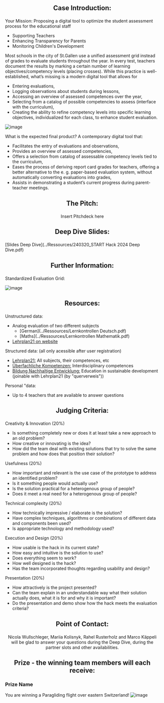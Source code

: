 ## <p align="center"> Case Introduction: </p>

Your Mission: Proposing a digital tool to optimize the student assessment process for the educational staff
- Supporting Teachers
- Enhancing Transparency for Parents
- Monitoring Children's Development

Most schools in the city of St.Gallen use a unified assessment grid instead of grades to evaluate students throughout the year. In every test, teachers document the results by marking a certain number of learning objectives/competency levels (placing crosses). While this practice is well-established, what’s missing is a modern digital tool that allows for

-	Entering evaluations,
-	Logging observations about students during lessons,
-	Accessing an overview of assessed competences over the year,
-	Selecting from a catalog of possible competencies to assess (interface with the curriculum),
-	Creating the ability to refine competency levels into specific learning objectives, individualized for each class, to enhance student evaluation.

![image](https://github.com/START-Hack/CityOfStGallen_STARTHACK24/assets/62013029/9fb7f83c-de1e-45ad-98a9-4de230c8197e)


What is the expected final product?
A contemporary digital tool that:
-	Facilitates the entry of evaluations and observations,
-	Provides an overview of assessed competencies,
-	Offers a selection from catalog of assessable competency levels tied to the curriculum,
-	Eases the process of deriving report card grades for teachers, offering a better alternative to the e. g. paper-based evaluation system, without automatically converting evaluations into grades,
-	Assists in demonstrating a student’s current progress during parent-teacher meetings.


## <p align="center"> The Pitch: </p>

<p align="center"> Insert Pitchdeck here </p>

## <p align="center"> Deep Dive Slides: </p>

[Slides Deep Dive](../Ressources/240320_START Hack 2024 Deep Dive.pdf)

## <p align="center"> Further Information: </p>

Standardized Evaluation Grid:

![image](https://github.com/START-Hack/CityOfStGallen_STARTHACK24/assets/62013029/338331ce-b725-4800-88a0-92e610b0cb28)

##  <p align="center"> Resources: </p>

Unstructured data:
- Analog evaluation of two different subjects
  - [German](../Ressources/Lernkontrollen Deutsch.pdf)
  - [Maths](../Ressources/Lernkontrollen Mathematik.pdf)
- [Lehrplan21 on website](https://sg.lehrplan.ch/)

Structured data: (all only acessible after user registration)
- [Lehrplan21:](https://daten.stadt.sg.ch/explore/dataset/lehrplan-21-kanton-st-gallen) All subjects, their competences, etc
- [Überfachliche Kompetenzen:](https://daten.stadt.sg.ch/explore/dataset/ueberfachliche-kompetenzen-lehrplan21-kanton-stgallen) Interdisciplinary competences
- [Bildung Nachhaltige Entwicklung:](https://daten.stadt.sg.ch/explore/dataset/bildung-nachhaltige-entwicklung-lehrplan21-kanton-stgallen) Education in sustainable development (joinable with Lehrplan21 (by "querverweis"))

Personal "data:
- Up to 4 teachers that are available to answer questions


## <p align="center"> Judging Criteria: </p>

Creativity & Innovation (20%)
- Is something completely new or does it at least take a new approach to an old problem?
- How creative or innovating is the idea?
- How did the team deal with existing solutions that try to solve the same problem and how does that position their solution?

Usefulness (20%)
- How important and relevant is the use case of the prototype to address an identified problem?
- Is it something people would actually use?
- Is the solution practical for a heterogenous group of people?
- Does it meet a real need for a heterogenous group of people?

Technical complexity (20%)
- How technically impressive / elaborate is the solution?
- Have complex techniques, algorithms or combinations of different data and components been used?
- Is appropriate technology and methodology used?

Execution and Design (20%)
- How usable is the hack in its current state?
- How easy and intuitive is the solution to use?
- Does everything seem to work?
- How well designed is the hack?
- Has the team incorporated thoughts regarding usability and design?

Presentation (20%)
- How attractively is the project presented?
- Can the team explain in an understandable way what their solution actually does, what it is for and why it is important?
- Do the presentation and demo show how the hack meets the evaluation criteria?

## <p align="center"> Point of Contact: </p>

<p align="center"> Nicola Wullschleger, Mariia Kolisnyk, Rahel Rusterholz and Marco Käppeli will be glad to answer your questions during the Deep Dive, during the partner slots and other availabilities. </p>


## <p align="center"> Prize - the winning team members will each receive: </p>

### Prize Name
You are winning a Paragliding flight over eastern Switzerland!
![image](https://github.com/START-Hack/CityOfStGallen_STARTHACK24/assets/62013029/cbdf6fcd-5d2d-412e-bc4b-995b27713476)


